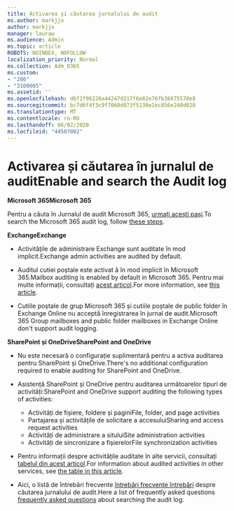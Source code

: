 ```yaml
---
title: Activarea și căutarea jurnalului de audit
ms.author: markjjo
author: markjjo
manager: lauraw
ms.audience: Admin
ms.topic: article
ROBOTS: NOINDEX, NOFOLLOW
localization_priority: Normal
ms.collection: Adm_O365
ms.custom:
- "286"
- "3100005"
ms.assetid: ''
ms.openlocfilehash: d6f1f96220a44247d217f6e82e76fb38875578e8
ms.sourcegitcommit: bc7d6f4f3c9f7060d073f5130e1ec856e248d020
ms.translationtype: MT
ms.contentlocale: ro-RO
ms.lasthandoff: 06/02/2020
ms.locfileid: "44507002"
---
```

# <a name="enable-and-search-the-audit-log"></a><span data-ttu-id="56bf1-102">Activarea și căutarea în jurnalul de audit</span><span class="sxs-lookup"><span data-stu-id="56bf1-102">Enable and search the Audit log</span></span>

<span data-ttu-id="56bf1-103">**Microsoft 365**</span><span class="sxs-lookup"><span data-stu-id="56bf1-103">**Microsoft 365**</span></span>

<span data-ttu-id="56bf1-104">Pentru a căuta în Jurnalul de audit Microsoft 365, [urmați acești pași](https://docs.microsoft.com/microsoft-365/compliance/search-the-audit-log-in-security-and-compliance#search-the-audit-log).</span><span class="sxs-lookup"><span data-stu-id="56bf1-104">To search the Microsoft 365 audit log, follow [these steps](https://docs.microsoft.com/microsoft-365/compliance/search-the-audit-log-in-security-and-compliance#search-the-audit-log).</span></span>

<span data-ttu-id="56bf1-105">**Exchange**</span><span class="sxs-lookup"><span data-stu-id="56bf1-105">**Exchange**</span></span>

- <span data-ttu-id="56bf1-106">Activitățile de administrare Exchange sunt auditate în mod implicit.</span><span class="sxs-lookup"><span data-stu-id="56bf1-106">Exchange admin activities are audited by default.</span></span>

- <span data-ttu-id="56bf1-107">Auditul cutiei poștale este activat ă în mod implicit în Microsoft 365.</span><span class="sxs-lookup"><span data-stu-id="56bf1-107">Mailbox auditing is enabled by default in Microsoft 365.</span></span> <span data-ttu-id="56bf1-108">Pentru mai multe informații, consultați [acest articol](https://docs.microsoft.com/microsoft-365/compliance/enable-mailbox-auditing).</span><span class="sxs-lookup"><span data-stu-id="56bf1-108">For more information, see  [this article](https://docs.microsoft.com/microsoft-365/compliance/enable-mailbox-auditing).</span></span>

- <span data-ttu-id="56bf1-109">Cutiile poștale de grup Microsoft 365 și cutiile poștale de public folder în Exchange Online nu acceptă înregistrarea în jurnal de audit.</span><span class="sxs-lookup"><span data-stu-id="56bf1-109">Microsoft 365 Group mailboxes and public folder mailboxes in Exchange Online don't support audit logging.</span></span>

<span data-ttu-id="56bf1-110">**SharePoint și OneDrive**</span><span class="sxs-lookup"><span data-stu-id="56bf1-110">**SharePoint and OneDrive**</span></span>

- <span data-ttu-id="56bf1-111">Nu este necesară o configurație suplimentară pentru a activa auditarea pentru SharePoint și OneDrive.</span><span class="sxs-lookup"><span data-stu-id="56bf1-111">There's no additional configuration required to enable auditing for SharePoint and OneDrive.</span></span>

- <span data-ttu-id="56bf1-112">Asistență SharePoint și OneDrive pentru auditarea următoarelor tipuri de activități:</span><span class="sxs-lookup"><span data-stu-id="56bf1-112">SharePoint and OneDrive support auditing the following types of activities:</span></span>

    - <span data-ttu-id="56bf1-113">Activități de fișiere, foldere și pagini</span><span class="sxs-lookup"><span data-stu-id="56bf1-113">File, folder, and page activities</span></span>
    - <span data-ttu-id="56bf1-114">Partajarea și activitățile de solicitare a accesului</span><span class="sxs-lookup"><span data-stu-id="56bf1-114">Sharing and access request activities</span></span>
    - <span data-ttu-id="56bf1-115">Activități de administrare a sitului</span><span class="sxs-lookup"><span data-stu-id="56bf1-115">Site administration activities</span></span>
    - <span data-ttu-id="56bf1-116">Activități de sincronizare a fișierelor</span><span class="sxs-lookup"><span data-stu-id="56bf1-116">File synchronization activities</span></span>

- <span data-ttu-id="56bf1-117">Pentru informații despre activitățile auditate în alte servicii, consultați [tabelul din acest articol](https://docs.microsoft.com/microsoft-365/compliance/search-the-audit-log-in-security-and-compliance#audited-activities).</span><span class="sxs-lookup"><span data-stu-id="56bf1-117">For information about audited activities in other services, see  [the table in this article](https://docs.microsoft.com/microsoft-365/compliance/search-the-audit-log-in-security-and-compliance#audited-activities).</span></span>

- <span data-ttu-id="56bf1-118">Aici, o listă de întrebări frecvente [întrebări frecvente întrebări](https://docs.microsoft.com/microsoft-365/compliance/search-the-audit-log-in-security-and-compliance#frequently-asked-questions) despre căutarea jurnalului de audit.</span><span class="sxs-lookup"><span data-stu-id="56bf1-118">Here a list of frequently asked questions [frequently asked questions](https://docs.microsoft.com/microsoft-365/compliance/search-the-audit-log-in-security-and-compliance#frequently-asked-questions) about searching the audit log.</span></span>